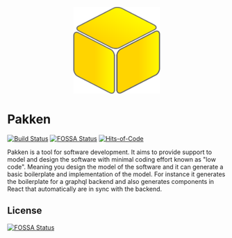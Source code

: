 <p align="center">
<img src="docs/media/logo.png" alt="Conjure logo" height="200" width="200" id="readme-logo">

# Pakken
</p>

[![Build Status](https://travis-ci.org/kegesch/pakken.svg?branch=master)](https://travis-ci.org/kegesch/pakken)
[![FOSSA Status](https://app.fossa.com/api/projects/git%2Bgithub.com%2Fkegesch%2Fpakken.svg?type=shield)](https://app.fossa.com/projects/git%2Bgithub.com%2Fkegesch%2Fpakken?ref=badge_shield)
[![Hits-of-Code](https://hitsofcode.com/github/kegesch/pakken)](https://hitsofcode.com/view/github/kegesch/pakken)

Pakken is a tool for software development. It aims to provide support to model and design the software with minimal coding effort known as "low code".
Meaning you design the model of the software and it can generate a basic boilerplate and implementation of the model. For instance it generates the boilerplate for a graphql backend and also generates components in React that automatically are in sync with the backend.


## License
[![FOSSA Status](https://app.fossa.io/api/projects/git%2Bgithub.com%2Fkegesch%2Fpakken.svg?type=large)](https://app.fossa.io/projects/git%2Bgithub.com%2Fkegesch%2Fpakken?ref=badge_large)